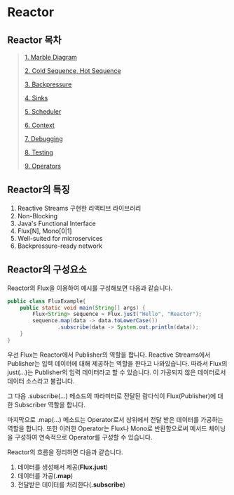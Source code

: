 # Reactor

## Reactor 목차

> [1. Marble Diagram](https://github.com/tlarbals824/TIL/blob/main/spring/Reactor/MarbleDiagram.md)
> 
> [2. Cold Sequence, Hot Sequence]()
> 
> [3. Backpressure]()
> 
> [4. Sinks]()
> 
> [5. Scheduler]()
> 
> [6. Context]()
> 
> [7. Debugging]()
> 
> [8. Testing]()
> 
> [9. Operators]()


## Reactor의 특징

1. Reactive Streams 구현한 리액티브 라이브러리
2. Non-Blocking
3. Java's Functional Interface
4. Flux[N], Mono[0|1]
5. Well-suited for microservices
6. Backpressure-ready network

## Reactor의 구성요소

Reactor의 Flux을 이용하여 예시를 구성해보면 다음과 같습니다.

~~~java
public class FluxExample{
    public static void main(String[] args) {
        Flux<String> sequence = Flux.just("Hello", "Reactor");
        sequence.map(data -> data.toLowerCase())
                .subscribe(data -> System.out.println(data));
    }
}
~~~

우선 Flux는 Reactor에서 Publisher의 역할을 합니다. Reactive Streams에서 Publisher는 입력 데이터에 대해 제공하는 역할을 한다고 나와있습니다. 따라서 Flux의 just(...)는 Publisher의 입력 데이터라고 할 수 있습니다. 이 가공되지 않은 데이터로서 데이터 소스라고 불립니다.

 그 다음 .subscribe(...) 메소드의 파라미터로 전달된 람다식이 Flux(Publisher)에 대한 Subscriber 역할을 합니다.

 마지막으로 .map(...) 메소드는 Operator로서 상위에서 전달 받은 데이터를 가공하는 역할을 합니다. 또한 이러한 Operator는 Flux나 Mono로 반환함으로써 메서드 체이닝을 구성하여 연속적으로 Operator를 구성할 수 있습니다.

 Reactor의 흐름을 정리하면 다음과 같습니다.
1. 데이터를 생성해서 제공(**Flux.just**)
2. 데이터를 가공(**.map**)
3. 전달받은 데이터를 처리한다(**.subscribe**)


